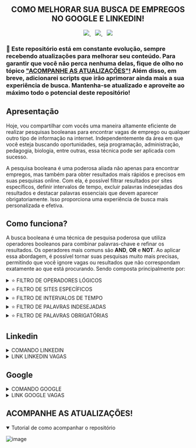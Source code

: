 <!-- 
Eu escolhi combinar códigos em markdown e html, pois eles se complementam mutuamente. Por exemplo, enquanto o markdown pode ser útil para a maioria das formatações de texto, como títulos e listas, ele não oferece suporte para alinhar o texto no centro e algumas outras funcionalidades avançadas. É aí que o html entra, permitindo preencher essas lacunas. No entanto, reconheço que o html pode ser mais verboso em comparação com o markdown, tornando o código mais extenso. Portanto, sempre que possível, opto pelo markdown para manter o código mais limpo e legível.
-->

<!-- TÍTULO -->
<!-- HTML -->
<h2 align="center">
  COMO MELHORAR SUA BUSCA DE EMPREGOS NO GOOGLE E LINKEDIN!
</h2>

<!-- BADGES -->
<!-- HTML -->
<div align="center">
  <a href="https://github.com/steteler">
    <img src="https://img.shields.io/github/followers/steteler.svg?style=social&label=Followers&maxAge=2592000&cacheSeconds=3600"/>
  </a>
  &nbsp;&nbsp;
  <a href="#">
    <img src="https://img.shields.io/github/stars/steteler/steteler-jobs-search-tips.svg?style=social&cacheSeconds=3600"/>
  </a>
  &nbsp;&nbsp;
  <a href="#">
    <img src="https://img.shields.io/github/watchers/steteler/steteler-jobs-search-tips.svg?style=social&cacheSeconds=3600"/>
  </a>
</div>

<!-- AVISOS -->
<!-- MARKDOWN -->
### 🚨 Este repositório está em constante evolução, sempre recebendo atualizações para melhorar seu conteúdo. Para garantir que você não perca nenhuma delas, fique de olho no tópico <a href="#acompanhe-as-atualizações">"ACOMPANHE AS ATUALIZAÇÕES"!</a> Além disso, em breve, adicionarei scripts que irão aprimorar ainda mais a sua experiência de busca. Mantenha-se atualizado e aproveite ao máximo todo o potencial deste repositório!

<!-- APRESENTAÇÃO -->
<!-- MARKDOWN -->
## Apresentação
Hoje, vou compartilhar com vocês uma maneira altamente eficiente de realizar pesquisas booleanas para encontrar vagas de emprego ou qualquer outro tipo de informação na internet. Independentemente da área em que você esteja buscando oportunidades, seja programação, administração, pedagogia, biologia, entre outras, essa técnica pode ser aplicada com sucesso.

A pesquisa booleana é uma poderosa aliada não apenas para encontrar empregos, mas também para obter resultados mais rápidos e precisos em suas pesquisas online. Com ela, é possível filtrar resultados por sites específicos, definir intervalos de tempo, excluir palavras indesejadas dos resultados e destacar palavras essenciais que devem aparecer obrigatoriamente. Isso proporciona uma experiência de busca mais personalizada e efetiva.

<!-- COMO FUNCIONA -->
<!-- MARKDOWN -->
## Como funciona?
A busca booleana é uma técnica de pesquisa poderosa que utiliza operadores booleanos para combinar palavras-chave e refinar os resultados. Os operadores mais comuns são <b>AND</b>, <b>OR</b> e <b>NOT</b>. Ao aplicar essa abordagem, é possível tornar suas pesquisas muito mais precisas, permitindo que você ignore vagas ou resultados que não correspondam exatamente ao que está procurando. Sendo composta principalmente por:

<!-- FILTROS LÓGICOS -->
<!-- HTML -->
<details>
  <summary>⭐ FILTRO DE OPERADORES LÓGICOS</summary>
  <br />

  O filtro de operadores lógicos, como <b>"AND"</b>, <b>"OR"</b> e <b>"NOT"</b>, permite combinar palavras-chave e obter resultados mais precisos. Esses operadores são valiosos para refinar pesquisas e restringir os resultados de acordo com critérios específicos. Por exemplo:

  <ol>
    <li>
      Operador <b>AND</b> (E): <code>🍉 <b>AND</b> 🍇</code>
      <br />
      <b>Retorna</b>: Resultados que contenham ambas as palavras "🍉" e "🍇".
    </li>
    <br />
    <li>
      Operador <b>OR</b> (OU): <code>🍉 <b>OR</b> 🍇</code>
      <br />
      <b>Retorna</b>: Resultados que contenham qualquer uma das palavras "🍉" ou "🍇", ou AMBAS.
    </li>
    <br />
    <li>
      Operador <b>NOT</b> (NÃO): <code>🍉 <b>NOT</b> 🍇</code>
      <br />
      <b>Retorna</b>: Resultados que contenham "🍉", mas excluindo aquelas que também mencionam "🍇".
    </li>
    <br />
    <li>
      Uso de parênteses para agrupar termos: <code>🍉 <b>AND</b> <b>(</b>🍇 <b>OR</b> 🍌<b>)</b></code><br/>
      <b>Retorna</b>: Resultados que contenham "🍉" e, em seguida, qualquer uma das palavras "🍇" ou "🍌".
    </li>
    <br />
    <li>
      Combinação de operadores: <code><b>(</b>🍉 <b>OR</b> 🍅<b>)</b> <b>AND</b> <b>(</b>🍇 <b>OR</b> 🍌<b>)</b></code>
      <br />
      <b>Retorna</b>: Resultados que contenham "🍉" ou "🍅" e também "🍇" ou "🍌".
    </li>
  </ol>
</details>

<!-- FILTROS DE SITES -->
<!-- HTML -->
<details>
  <summary>⭐ FILTRO DE SITES ESPECÍFICOS</summary>
  <br />
  O filtro de site na pesquisa booleana é uma ferramenta poderosa que permite aprimorar os resultados de busca, possibilitando exibir ou excluir informações de um site específico. Com esse recurso, os usuários podem refinar suas pesquisas para obter resultados mais relevantes e direcionados.
  <br />
  <br />
  É fundamental ressaltar que o filtro de site pode ser combinado com outros filtros, o que amplia ainda mais as possibilidades de busca e permite a personalização das informações desejadas.
  <br />
  <br />
  Contudo, é importante ter atenção à sintaxe correta do operador de filtro suportado pelo mecanismo de pesquisa que está sendo utilizado. Cada mecanismo pode adotar sua própria variação para esse propósito, tais como <b>"site:</b>", <b>"inurl:"</b> ou <b>"domain:"</b>. Por isso, familiarizar-se com a sintaxe apropriada é essencial para aproveitar ao máximo essa funcionalidade e obter resultados precisos e pertinentes em suas pesquisas.
  <br />
  <br />
  <ol>
    <li>
      Operador <b>site:</b> ou <b>+site</b>: Por exemplo, ao pesquisar por <code>"benefícios do exercício físico site:saude.gov.br"</code>, o mecanismo de busca apresentará somente resultados relacionados a esse tema, mas restritos ao domínio do site do governo de saúde (saude.gov.br).
      <br />
      <b>Retorna</b>: Os resultados estarão restritos ao domínio do site especificado.
    </li>
    <br />
    <li>
      Operador <b>-site:</b>: Para excluir resultados de um site específico das pesquisas. Por exemplo, ao pesquisar por <code>"benefícios do exercício físico -site:wikipedia.org"</code>, você excluirá todos os resultados provenientes do site correspondente.
      <br />
      <b>Retorna</b>: Os resultados não incluirão informações provenientes do site especificado.
    </li>
  </ol>
</details>

<!-- FILTROS DE INTERVALOS DE TEMPO -->
<!-- HTML -->
<details>
  <summary>⭐ FILTRO DE INTERVALOS DE TEMPO</summary>
  <br />
  Caso queira visualizar apenas resultados recentes, pode utilizar filtros de tempo para delimitar a pesquisa a um período específico, como "últimos 6 meses" ou "último ano".
  <br />
  <br />
  O filtro de intervalo de tempo na pesquisa booleana é uma ferramenta que permite restringir os resultados da busca para um período específico. Ele é muito útil quando você deseja encontrar informações relevantes em um intervalo de tempo particular ou acompanhar eventos e notícias ocorridos dentro de um determinado período.

  A sintaxe geral para usar o filtro de intervalo de tempo varia dependendo do mecanismo de pesquisa, mas geralmente segue o formato:
  
  <code>termo de pesquisa data_inicial..data_final</code>
  
  Aqui está como funciona e alguns exemplos:
  
  Pesquisa em um intervalo específico de tempo:
  Suponha que você queira pesquisar sobre "tecnologia espacial" em notícias apenas do ano de 2022. Sua pesquisa seria:
  <code>tecnologia espacial 01/01/2022..31/12/2022</code>
  
  Isso retornará resultados relacionados à tecnologia espacial, mas limitados às notícias e eventos ocorridos no ano de 2022.
  
  Intervalo aberto de tempo:
  Você também pode usar um intervalo aberto para pesquisar até uma data específica. Por exemplo:
  <code>crise econômica ..31/12/2020</code>
  
  Isso retornará informações sobre a crise econômica, mas apenas até o final de 2020, excluindo resultados mais recentes.
  
  Intervalo de tempo com filtros adicionais:
  O filtro de intervalo de tempo também pode ser combinado com outros filtros booleanos para refinar ainda mais os resultados. Por exemplo:
  <code>futebol site:esporte.com 01/01/2021..31/12/2021</code>
  
  Essa pesquisa retornará informações sobre futebol, mas apenas no site "esporte.com" e restritas ao ano de 2021.
  
  Lembre-se de que é importante utilizar o formato correto da data, conforme o padrão do mecanismo de pesquisa que você está usando. Além disso, nem todos os mecanismos de pesquisa suportam esse tipo de filtro, portanto, verifique a documentação específica do mecanismo de busca para garantir que o recurso esteja disponível e para entender a sintaxe correta a ser usada. Com o filtro de intervalo de tempo, você pode refinar sua pesquisa e obter resultados mais relevantes e atualizados.
</details>

<!-- FILTRO PALAVRAS INDESEJADAS -->
<!-- HTML -->
<details>
  <summary>⭐ FILTRO DE PALAVRAS INDESEJADAS</summary>
  <br />
  O filtro de palavras indesejadas na pesquisa booleana, usando os operadores "NOT" e "-", permite excluir certas palavras ou termos da sua consulta de busca para refinar os resultados e obter informações mais relevantes.

  - Operador "NOT": É usado para excluir palavras específicas dos resultados da pesquisa. Quando você usa o "NOT" antes de uma palavra ou termo, está instruindo o mecanismo de busca a ignorar resultados que contenham essa palavra. Por exemplo:
  Pesquisa: "Inteligência Artificial NOT robôs"
  Resultados: Esta pesquisa retornará páginas relacionadas à inteligência artificial, mas excluirá aquelas que também mencionam a palavra "robôs".

  - O operador "-" também é usado para excluir palavras ou termos da pesquisa. É muito semelhante ao "NOT" e pode ser usado de forma intercambiável. Por exemplo:
  Pesquisa: "Viagem -praia"
  Resultados: Esta pesquisa retornará informações sobre viagens, mas não incluirá resultados que mencionem a palavra "praia".
  
  - A principal diferença entre o "NOT" e o "-" é que o "NOT" geralmente é suportado por mecanismos de busca avançados que permitem consultas booleanas completas, enquanto o "-" é mais comum em mecanismos de busca mais simples, como os encontrados em mecanismos de busca de sites específicos.
</details>

<!-- FILTRO PALAVRAS OBRIGATÓRIAS -->
<!-- HTML -->
<details>
  <summary>⭐ FILTRO DE PALAVRAS OBRIGATÓRIAS</summary>
  <br />
  O filtro de palavras obrigatórias na pesquisa booleana é realizado usando os operadores "AND" e "+". Esses operadores permitem que você especifique palavras ou termos que devem estar presentes em todos os resultados da pesquisa, tornando-a mais precisa e focada.

  - O operador "AND" é usado para encontrar resultados que contenham todas as palavras especificadas na pesquisa. Quando você usa o "AND" entre palavras ou termos, está instruindo o mecanismo de busca a retornar apenas resultados que incluam todas as palavras mencionadas. Por exemplo: Pesquisa: "Inteligência Artificial AND robôs"
  Resultados: Esta pesquisa retornará páginas relacionadas à inteligência artificial e que também mencionem a palavra "robôs".

  - O operador "+" também é usado para exigir que uma palavra ou termo específico esteja presente nos resultados da pesquisa. É muito semelhante ao "AND" e, em muitos mecanismos de busca, pode ser usado de forma intercambiável. Por exemplo:
  Pesquisa: "Tecnologia +inovação"
  Resultados: Esta pesquisa retornará informações sobre tecnologia que também mencionem a palavra "inovação".

  - A principal diferença entre o "AND" e o "+" é que o "AND" geralmente é suportado por mecanismos de busca avançados que permitem consultas booleanas completas, enquanto o "+" é mais comum em mecanismos de busca mais simples, como os encontrados em mecanismos de busca de sites específicos.
</details>

<!-- LINKEDIN CÓDIGO E SITE -->
<!-- MARKDOWN -->
## Linkedin
<!-- HTML -->
<details>
  <summary>
    COMANDO LINKEDIN
  </summary>
  <code>Javascript OR Typescript OR Node OR Python OR SQL OR MySQL OR HTML OR CSS OR MongoDB OR Express OR React</code>
  </br>
  </br>
  <p>
    🚨 Lembrando que, algumas empresas elas criam um post no linkedin divulgando as vagas para evitar cobranças ao criar na categoria de vagas. Lembre-se também de selecionar os filtros do linkedin ou clique no link que já deixei disponibilizado, ele já contém os filtros.
  </p>
</details>

<details>
  <summary>
    LINK LINKEDIN VAGAS
  </summary>
  </br>
  <a href="https://www.linkedin.com/jobs/search/?currentJobId=3661517854&f_E=1%2C2%2C3&f_WT=2&geoId=106057199&keywords=Javascript%20OR%20Typescript%20OR%20Node%20OR%20Python%20OR%20SQL%20OR%20MySQL%20OR%20HTML%20OR%20CSS%20OR%20MongoDB%20OR%20Express%20OR%20React&location=Brasil&refresh=true">
    Clique aqui par ser redirecionado ao Linkedin!
  </a>
</details>

<!-- GOOGLE CÓDIGO E SITE -->
<!-- MARKDOWN -->
## Google
<!-- HTML -->
<details>
  <summary>
    COMANDO GOOGLE
  </summary>
  <code>(Javascript OR Typescript OR Node OR Python OR SQL OR MySQL OR HTML OR CSS OR MongoDB OR Express OR React) AND (estagio OR trainee OR junior) AND (remoto OR home-office)</code>
  </br>
  </br>
  🚨 Você também pode usar a ferramenta de filtragem do google para ser mais assertivo, também deixei essa opção habilitada no link.
</details>

<details>
  <summary>
    LINK GOOGLE VAGAS
  </summary>
  </br>
  <a href="https://www.google.com/search?q=Javascript+OR+Typescript+OR+Node+OR+Python+OR+SQL+OR+MySQL+OR+HTML+OR+CSS+OR+MongoDB+OR+Express+OR+React+AND+estagio+OR+trainee+OR+junior+AND+remoto+OR+home-office&biw=1366&bih=625&ei=cg2yZK7FGJ7e1sQPsI-N2A4&ved=0ahUKEwiuxrvt3Y-AAxUer5UCHbBHA-sQ4dUDCA8&uact=5&oq=Javascript+OR+Typescript+OR+Node+OR+Python+OR+SQL+OR+MySQL+OR+HTML+OR+CSS+OR+MongoDB+OR+Express+OR+React+AND+estagio+OR+trainee+OR+junior+AND+remoto+OR+home-office&gs_lp=Egxnd3Mtd2l6LXNlcnAiowFKYXZhc2NyaXB0IE9SIFR5cGVzY3JpcHQgT1IgTm9kZSBPUiBQeXRob24gT1IgU1FMIE9SIE15U1FMIE9SIEhUTUwgT1IgQ1NTIE9SIE1vbmdvREIgT1IgRXhwcmVzcyBPUiBSZWFjdCBBTkQgZXN0YWdpbyBPUiB0cmFpbmVlIE9SIGp1bmlvciBBTkQgcmVtb3RvIE9SIGhvbWUtb2ZmaWNlSABQAFgAcAB4AZABAJgBAKABAKoBALgBA8gBAPgBAeIDBBgAIEE&sclient=gws-wiz-serp">
    Clique aqui par ser redirecionado ao Google!
  </a>
</details>

<!-- ACOMPANHE AS ATUALIZAÇÕES -->
<!-- MARKDOWN -->
## ACOMPANHE AS ATUALIZAÇÕES!
<!-- HTML -->
<details open>
  <summary>
    Tutorial de como acompanhar o repositório
  </summary>

  <!-- MARKDOWN -->
  ![image](https://github.com/steteler/steteler-jobs-search-tips/assets/12498746/7cebf0e6-6d0d-470d-ad23-5d6b9fb887b0)
</details>
